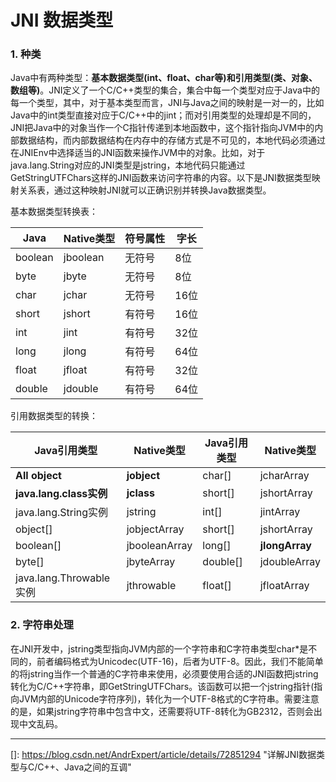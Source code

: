 # JNI 数据类型

### 1. 种类

Java中有两种类型：**基本数据类型(int、float、char等)**和**引用类型(类、对象、数组等)**。JNI定义了一个C/C++类型的集合，集合中每一个类型对应于Java中的每一个类型，其中，对于基本类型而言，JNI与Java之间的映射是一对一的，比如Java中的int类型直接对应于C/C++中的jint；而对引用类型的处理却是不同的，JNI把Java中的对象当作一个C指针传递到本地函数中，这个指针指向JVM中的内部数据结构，而内部数据结构在内存中的存储方式是不可见的，本地代码必须通过在JNIEnv中选择适当的JNI函数来操作JVM中的对象。比如，对于java.lang.String对应的JNI类型是jstring，本地代码只能通过GetStringUTFChars这样的JNI函数来访问字符串的内容。以下是JNI数据类型映射关系表，通过这种映射JNI就可以正确识别并转换Java数据类型。



基本数据类型转换表：

| Java    | Native类型 | 符号属性 | 字长 |
| ------- | ---------- | -------- | ---- |
| boolean | jboolean   | 无符号   | 8位  |
| byte    | jbyte      | 无符号   | 8位  |
| char    | jchar      | 无符号   | 16位 |
| short   | jshort     | 有符号   | 16位 |
| int     | jint       | 有符号   | 32位 |
| long    | jlong      | 有符号   | 64位 |
| float   | jfloat     | 有符号   | 32位 |
| double  | jdouble    | 有符号   | 64位 |



引用数据类型的转换：

| Java引用类型            | Native类型    | Java引用类型 | Native类型     |
| ----------------------- | ------------- | ------------ | -------------- |
| **All object**          | **jobject**   | char[]       | jcharArray     |
| **java.lang.class实例** | **jclass**    | short[]      | jshortArray    |
| java.lang.String实例    | jstring       | int[]        | jintArray      |
| object[]                | jobjectArray  | short[]      | jshortArray    |
| boolean[]               | jbooleanArray | long[]       | **jlongArray** |
| byte[]                  | jbyteArray    | double[]     | jdoubleArray   |
| java.lang.Throwable实例 | jthrowable    | float[]      | jfloatArray    |



### 2. 字符串处理

 在JNI开发中，jstring类型指向JVM内部的一个字符串和C字符串类型char*是不同的，前者编码格式为Unicodec(UTF-16)，后者为UTF-8。因此，我们不能简单的将jstring当作一个普通的C字符串来使用，必须要使用合适的JNI函数把jstring转化为C/C++字符串，即GetStringUTFChars。该函数可以把一个jstring指针(指向JVM内部的Unicode字符序列)，转化为一个UTF-8格式的C字符串。需要注意的是，如果jstring字符串中包含中文，还需要将UTF-8转化为GB2312，否则会出现中文乱码。



------

[]: https://blog.csdn.net/AndrExpert/article/details/72851294	"详解JNI数据类型与C/C++、Java之间的互调"

